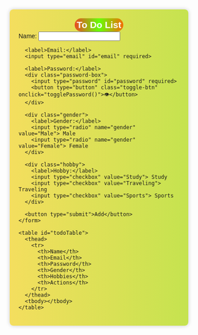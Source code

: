 
<html lang="en">

<head>
  <meta charset="UTF-8">
  <meta name="viewport" content="width=device-width, initial-scale=1.0">
  <title>To Do List Form with LocalStorage</title>
  <style>
    * {
      box-sizing: border-box;
      font-family: Arial, sans-serif;
    }

    body {
      background: linear-gradient(to right, #70f0d5, #6dbae6);
      margin: 0;
      padding: 20px;
    }

    .container {
      max-width: 800px;
      margin: auto;
      background: linear-gradient(to right, #f4de5e, #c5e34f);
      padding: 20px;
      border-radius: 8px;
      box-shadow: 0 0 10px rgba(0, 0, 0, 0.2);
    }

    h2 {
      text-align: center;
      margin-bottom: 20px;
    }

    input[type="text"],
    input[type="email"],
    input[type="password"] {
      width: 100%;
      padding: 8px 35px 8px 8px;
      margin-bottom: 10px;
      border: 1px solid #ccc;
      border-radius: 5px;
    }

    .works {
      background: linear-gradient(to right, #ea4a22, #66fe07, #f46c05);
      height: 30px;
      width: 30%;
      border-radius: 20px;
      margin: auto;
      text-align: center;
      color: #fff;
      line-height: 30px;
    }

    .password-box {
      position: relative;
    }

    .toggle-btn {
      position: absolute;
      right: 10px;
      top: 50%;
      transform: translateY(-50%);
      background: none;
      border: none;
      cursor: pointer;
      font-size: 16px;
    }

    button[type="submit"] {
      width: 100%;
      padding: 10px;
      background: linear-gradient(to right, #fa4383, #e76efa, #ef31a0);
      color: #fff;
      font-size: 16px;
      border: none;
      border-radius: 5px;
      cursor: pointer;
    }

    button[type="submit"]:hover {
      background: linear-gradient(to right, #fa8343, #86a1eb, #59a133);
    }

    table {
      width: 100%;
      margin-top: 20px;
      border-collapse: collapse;
    }

    table,
    th,
    td {
      border: 1px solid #ccc;
    }

    th,
    td {
      padding: 10px;
      text-align: center;
    }

    .action-btn {
      margin: 0 3px;
      padding: 5px 10px;
      border: none;
      border-radius: 5px;
      cursor: pointer;
      color: #fff;
    }

    .edit-btn {
      background: #007bff;
    }

    .delete-btn {
      background: #dc3545;
    }
  </style>
</head>

<body id="errohil">
  <div class="container" id="ress">
    <h2 class="works">To Do List</h2>
    <form id="todoForm">
      <label>Name:</label>
      <input type="text" id="name" required>

      <label>Email:</label>
      <input type="email" id="email" required>

      <label>Password:</label>
      <div class="password-box">
        <input type="password" id="password" required>
        <button type="button" class="toggle-btn" onclick="togglePassword()">👁️</button>
      </div>

      <div class="gender">
        <label>Gender:</label>
        <input type="radio" name="gender" value="Male"> Male
        <input type="radio" name="gender" value="Female"> Female
      </div>

      <div class="hobby">
        <label>Hobby:</label>
        <input type="checkbox" value="Study"> Study
        <input type="checkbox" value="Traveling"> Traveling
        <input type="checkbox" value="Sports"> Sports
      </div>

      <button type="submit">Add</button>
    </form>

    <table id="todoTable">
      <thead>
        <tr>
          <th>Name</th>
          <th>Email</th>
          <th>Password</th>
          <th>Gender</th>
          <th>Hobbies</th>
          <th>Actions</th>
        </tr>
      </thead>
      <tbody></tbody>
    </table>
  </div>

  <script>
     // Background changer
    var words = document.querySelector("#errohil");
    var Events = [
      "linear-gradient(to right, red, yellow)",
      "linear-gradient(to right, blue, green)",
      "linear-gradient(to right, purple, pink)",
      "radial-gradient(circle, yellow, green, red)",
      "linear-gradient(to bottom, orange, black, white)",
      "radial-gradient(circle, red, yellow, green)"
    ];
    var index = 0;

    setInterval(() => {
      words.style.background = Events[index];
      index = (index + 1) % Events.length;
    }, 1000); // 1 sec

    // Background changer
    var words = document.querySelector("#ress");
    var Events = [
      "linear-gradient(to right, red, yellow)",
      "linear-gradient(to right, blue, green)",
      "linear-gradient(to right, purple, pink)",
      "radial-gradient(circle, yellow, green, red)",
      "linear-gradient(to bottom, orange, black, white)",
      "radial-gradient(circle, red, yellow, green)"
    ];
    var index = 0;

    setInterval(() => {
      words.style.background = Events[index];
      index = (index + 1) % Events.length;
    }, 1000); // 1 sec
  </script>

  <script>
    let editIndex = null;

    function togglePassword() {
      const passwordInput = document.getElementById("password");
      const btn = document.querySelector(".toggle-btn");
      if (passwordInput.type === "password") {
        passwordInput.type = "text";
        btn.textContent = "🙈";
      } else {
        passwordInput.type = "password";
        btn.textContent = "👁️";
      }
    }

    const form = document.getElementById("todoForm");
    const tableBody = document.querySelector("#todoTable tbody");

    function getTodos() {
      return JSON.parse(localStorage.getItem("todos")) || [];
    }

    function saveTodos(todos) {
      localStorage.setItem("todos", JSON.stringify(todos));
    }

    function errohil() {
      const todos = getTodos();
      tableBody.innerHTML = "";
      todos.forEach((todo, index) => {
        const row = document.createElement("tr");
        row.innerHTML = `
          <td>${todo.name}</td>
          <td>${todo.email}</td>
          <td>${"*".repeat(todo.password.length)}</td>
          <td>${todo.gender}</td>
          <td>${todo.hobbies.join(", ")}</td>
          <td>
            <button class="action-btn edit-btn" onclick="editRow(${index})">Edit</button>
            <button class="action-btn delete-btn" onclick="deleteRow(${index})">Delete</button>
          </td>
        `;
        tableBody.appendChild(row);
      });
    }

    form.addEventListener("submit", function (e) {
      e.preventDefault();

      const name = document.getElementById("name").value;
      const email = document.getElementById("email").value;
      const password = document.getElementById("password").value;
      const gender = document.querySelector("input[name='gender']:checked")?.value || "N/A";

      const hobbies = [];
      document.querySelectorAll(".hobby input[type='checkbox']:checked").forEach(cb => {
        hobbies.push(cb.value); // push instead of unshift
      });

      const todos = getTodos();

      if (editIndex !== null) {
        todos[editIndex] = { name, email, password, gender, hobbies };
        editIndex = null;
        form.querySelector("button[type='submit']").textContent = "Add";
      } else {
        todos.unshift({ name, email, password, gender, hobbies });
      }

      saveTodos(todos);
      errohil();
      form.reset();
    });

    function editRow(index) {
      const todos = getTodos();
      const todo = todos[index];

      document.getElementById("name").value = todo.name;
      document.getElementById("email").value = todo.email;
      document.getElementById("password").value = todo.password;

      document.querySelectorAll("input[name='gender']").forEach(radio => {
        radio.checked = radio.value === todo.gender;
      });

      document.querySelectorAll(".hobby input[type='checkbox']").forEach(cb => {
        cb.checked = todo.hobbies.includes(cb.value);
      });

      editIndex = index;
      form.querySelector("button[type='submit']").textContent = "Update";
    }

    function deleteRow(index) {
      const todos = getTodos();
      todos.splice(index, 1);
      saveTodos(todos);
      errohil();
    }

    errohil();
  </script>
</body>
</html>
